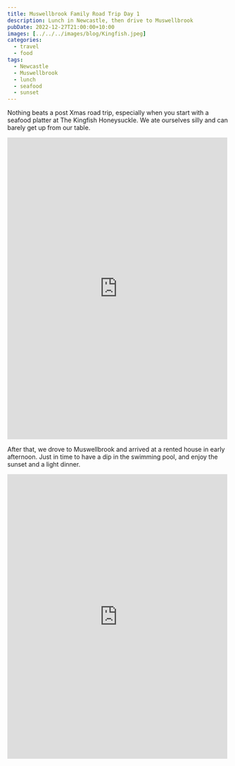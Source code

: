 ```yaml
---
title: Muswellbrook Family Road Trip Day 1
description: Lunch in Newcastle, then drive to Muswellbrook
pubDate: 2022-12-27T21:00:00+10:00
images: [../../../images/blog/Kingfish.jpeg]
categories:
  - travel
  - food
tags:
  - Newcastle
  - Muswellbrook
  - lunch
  - seafood
  - sunset
---
```


Nothing beats a post Xmas road trip, especially when you start with a seafood platter at The Kingfish Honeysuckle. We ate ourselves silly and can barely get up from our table.

<iframe src="https://www.facebook.com/plugins/post.php?href=https%3A%2F%2Fwww.facebook.com%2Fchris1.tham%2Fposts%2Fpfbid033UNNBPHAbYPHAgiu8MJ5D2N74FH1rT8mxw5hmxq1TK73g2HR13rJsYHnAFbXDbqsl&show_text=true&width=500" width="500" height="684" style="border:none;overflow:hidden" scrolling="no" frameborder="0" allowfullscreen="true" allow="autoplay; clipboard-write; encrypted-media; picture-in-picture; web-share"></iframe>

After that, we drove to Muswellbrook and arrived at a rented house in early afternoon. Just in time to have a dip in the swimming pool, and enjoy the sunset and a light dinner.

<iframe src="https://www.facebook.com/plugins/post.php?href=https%3A%2F%2Fwww.facebook.com%2Fchris1.tham%2Fposts%2Fpfbid02Y2m45htCT3tVrW2N1NTqcRL26HBsmn47c1szCXrXqD5ZBkVWy1vdY9XEFfCj6bpml&show_text=true&width=500" width="500" height="645" style="border:none;overflow:hidden" scrolling="no" frameborder="0" allowfullscreen="true" allow="autoplay; clipboard-write; encrypted-media; picture-in-picture; web-share"></iframe>
